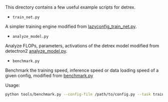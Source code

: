 This directory contains a few useful example scripts for detrex.

- `train_net.py`

A simpler training engine modified from [lazyconfig_train_net.py](https://github.com/facebookresearch/detectron2/blob/main/tools/lazyconfig_train_net.py).

- `analyze_model.py`

Analyze FLOPs, parameters, activations of the detrex model modified from detectron2 [analyze_model.py](https://github.com/facebookresearch/detectron2/blob/main/tools/analyze_model.py).


- `benchmark.py`

Benchmark the training speed, inference speed or data loading speed of a given config, modified from [benchmark.py](https://github.com/facebookresearch/detectron2/blob/main/tools/benchmark.py)

Usage:
```bash
python tools/benchmark.py --config-file /path/to/config.py --task train/eval/data
```